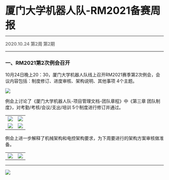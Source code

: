 <font size=6>**厦门大学机器人队-RM2021备赛周报**</font>

---

<font color=gray>**2020.10.24 第2周 第2期**</font>

---

### 一、RM2021第2次例会召开

10月24日晚上20：30，厦门大学机器人队线上召开RM2021赛季第2次例会，会议内容包括：制度修订、进度审核、架构说明、其他事项 4个主题。

<img src="20201024会议记录.png"/>

例会上讨论了《厦门大学机器人队-项目管理文档-团队章程》中《第三章 团队制度》，对考勤/考核/会议/支出/培训 5个制度进行修订并通过。

<table>
    <tr>
        <td><img src='第三章 团队制度（20201025会议定稿）_Page1.png'>
        <td><img src='第三章 团队制度（20201025会议定稿）_Page2.png'>
    <tr>
        <td><img src='第三章 团队制度（20201025会议定稿）_Page3.png'>
        <td><img src='第三章 团队制度（20201025会议定稿）_Page4.png'>
    </tr>
</table>

例会上进一步解释了机械架构和电控架构要求，为下周要进行的架构方案审核做准备。

<table>
    <tr>
        <td><img src='厦门大学 RoboMaster2021 第二次例会_Page8.png'>
        <td><img src='厦门大学 RoboMaster2021 第二次例会_Page9.png'>
    </tr>
</table>

----

<img src='https://cdn.img.wenhairu.com/images/2020/10/18/CbAIj.png'  >

